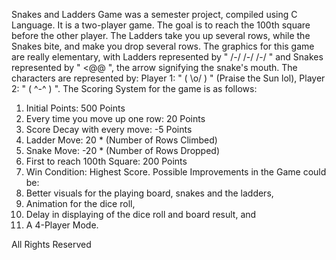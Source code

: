 Snakes and Ladders Game was a semester project, compiled using C Language.
It is a two-player game. The goal is to reach the 100th square before the other player. The Ladders take you up several rows, while the Snakes bite, and make you drop several rows.
The graphics for this game are really elementary, with Ladders represented by " /-/ /-/ /-/ " and Snakes represented by " <@@ ", the arrow signifying the snake's mouth.
The characters are represented by: Player 1: " ( \o/ ) " (Praise the Sun lol), Player 2: " ( ^-^ ) ".
The Scoring System for the game is as follows: 
1) Initial Points: 500 Points
2) Every time you move up one row: 20 Points
3) Score Decay with every move: -5 Points
4) Ladder Move: 20 * (Number of Rows Climbed)
5) Snake Move: -20 * (Number of Rows Dropped)
6) First to reach 100th Square: 200 Points
7) Win Condition: Highest Score.
Possible Improvements in the Game could be:
1) Better visuals for the playing board, snakes and the ladders,
2) Animation for the dice roll,
3) Delay in displaying of the dice roll and board result, and
4) A 4-Player Mode.

All Rights Reserved
